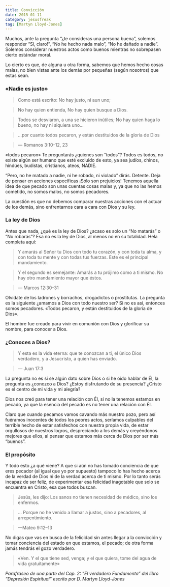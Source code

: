 ```yaml
---
title: Convicción
date: 2015-01-11
category: jesusfreak
tag: [Martyn Lloyd-Jones]
---
```


Muchos, ante la pregunta “¿te consideras una persona buena”, solemos responder “Sí, claro!”, “No he hecho nada malo”, “No he dañado a nadie”. Solemos considerar nuestros actos como buenos mientras no sobrepasen cierto estándar moral.

Lo cierto es que, de alguna u otra forma, sabemos que hemos hecho cosas malas, no bien vistas ante los demás por pequeñas (según nosotros) que estas sean.

### «Nadie es justo»

> Como está escrito: No hay justo, ni aun uno;

> No hay quien entienda, No hay quien busque a Dios.

> Todos se desviaron, a una se hicieron inútiles; No hay quien haga lo bueno, no hay ni siquiera uno…

> …por cuanto todos pecaron, y están destituidos de la gloria de Dios

> — Romanos 3:10–12, 23

«todos pecaron» Te preguntarás ¿quienes son “todos”? Todos es todos, no existe algún ser humano que esté excluido de esto, ya sea judíos, chinos, hindúes, budistas, cristianos, ateos, NADIE.

“Pero, no he matado a nadie, ni he robado, ni violado” dirás. Detente. Deja de pensar en acciones específicas ¡Sólo son prejuicios! Tenemos aquella idea de que pecado son unas cuentas cosas malas y, ya que no las hemos cometido, no somos malos, no somos pecadores.

La cuestión es que no debemos comparar nuestras acciones con el actuar de los demás, sino enfrentarnos cara a cara con Dios y su ley.

### La ley de Dios

Antes que nada, ¿qué es la ley de Dios? ¿acaso es solo un “No matarás” o “No robarás”? Esa no es la ley de Dios, al menos no en su totalidad. Hela completa aquí:

> Y amarás al Señor tu Dios con todo tu corazón, y con toda tu alma, y con toda tu mente y con todas tus fuerzas. Este es el principal mandamiento.

> Y el segundo es semejante: Amarás a tu prójimo como a ti mismo. No hay otro mandamiento mayor que éstos.

> — Marcos 12:30–31

Olvídate de los ladrones y borrachos, drogadictos o prostitutas. La pregunta es la siguiente ¿amamos a Dios con todo nuestro ser? Si no es así, entonces somos pecadores. «Todos pecaron, y están destituidos de la gloria de Dios».

El hombre fue creado para vivir en comunión con Dios y glorificar su nombre, para conocer a Dios.

### ¿Conoces a Dios?

> Y esta es la vida eterna: que te conozcan a ti, el único Dios verdadero, y a Jesucristo, a quien has enviado.

> — Juan 17:3

La pregunta no es si se algún dato sobre Dios o si he oído hablar de Él, la pregunta es ¿conozco a Dios? ¿Estoy disfrutando de su presencia? ¿Cristo es el centro de mi vida y mi alegría?

Dios nos creó para tener una relación con Él, si no la tenemos estamos en pecado, ya que la esencia del pecado es no tener una relación con Él.

Claro que cuando pecamos vamos cavando más nuestro pozo, pero así fuéramos inocentes de todos los peores actos, seríamos culpables del terrible hecho de estar satisfechos con nuestra propia vida, de estar orgullosos de nuestros logros, despreciando a los demás y creyéndonos mejores que ellos, al pensar que estamos más cerca de Dios por ser más “buenos”.

### El propósito

Y todo esto ¿a qué viene? A que si aún no has tomado conciencia de que eres pecador (al igual que yo por supuesto) tampoco lo has hecho acerca de la verdad de Dios ni de la verdad acerca de ti mismo. Por lo tanto serás incapaz de ser feliz, de experimentar esa felicidad inagotable que solo se encuentra en Cristo, esa que todos buscan.

> Jesús, les dijo: Los sanos no tienen necesidad de médico, sino los enfermos.

> … Porque no he venido a llamar a justos, sino a pecadores, al arrepentimiento.

> —Mateo 9:12–13

No digas que vas en busca de la felicidad sin antes llegar a la convicción y tomar conciencia del estado en que estamos, el pecado; de otra forma jamás tendrás el gozo verdadero.

> «Ven. Y el que tiene sed, venga; y el que quiera, tome del agua de vida gratuitamente»

_Parafraseo de una parte del Cap. 2: “El verdadero Fundamento” del libro “Depresión Espiritual” escrito por D. Martyn Lloyd-Jones_
